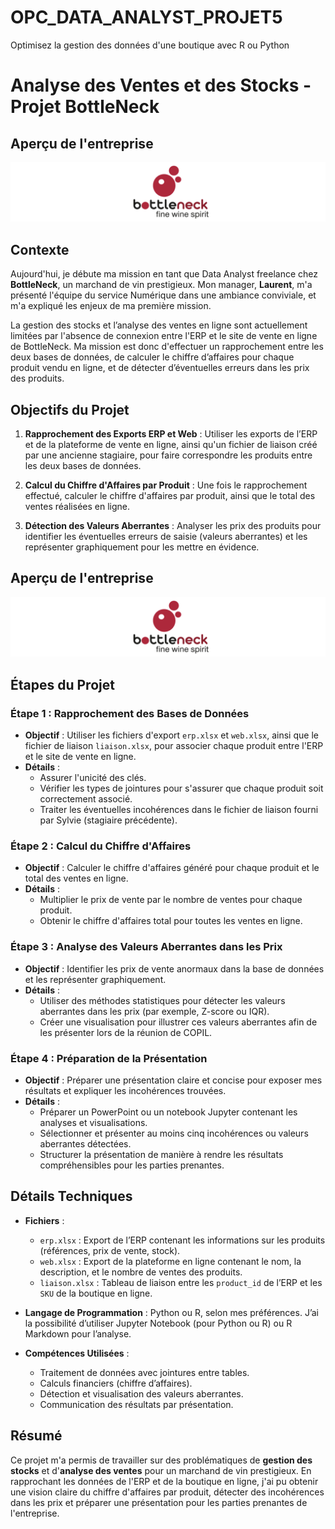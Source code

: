 # OPC_DATA_ANALYST_PROJET5
Optimisez la gestion des données d'une boutique avec R ou Python

# Analyse des Ventes et des Stocks - Projet BottleNeck

## Aperçu de l'entreprise

![Aperçu du site web](images/DA_projet5.PNG)

## Contexte

Aujourd'hui, je débute ma mission en tant que Data Analyst freelance chez **BottleNeck**, un marchand de vin prestigieux. Mon manager, **Laurent**, m'a présenté l'équipe du service Numérique dans une ambiance conviviale, et m'a expliqué les enjeux de ma première mission.

La gestion des stocks et l’analyse des ventes en ligne sont actuellement limitées par l'absence de connexion entre l'ERP et le site de vente en ligne de BottleNeck. Ma mission est donc d'effectuer un rapprochement entre les deux bases de données, de calculer le chiffre d’affaires pour chaque produit vendu en ligne, et de détecter d’éventuelles erreurs dans les prix des produits.

## Objectifs du Projet

1. **Rapprochement des Exports ERP et Web** : Utiliser les exports de l’ERP et de la plateforme de vente en ligne, ainsi qu'un fichier de liaison créé par une ancienne stagiaire, pour faire correspondre les produits entre les deux bases de données.
   
2. **Calcul du Chiffre d'Affaires par Produit** : Une fois le rapprochement effectué, calculer le chiffre d'affaires par produit, ainsi que le total des ventes réalisées en ligne.

3. **Détection des Valeurs Aberrantes** : Analyser les prix des produits pour identifier les éventuelles erreurs de saisie (valeurs aberrantes) et les représenter graphiquement pour les mettre en évidence.

## Aperçu de l'entreprise

![Aperçu du site web](images/DA_projet5.PNG)

## Étapes du Projet

### Étape 1 : Rapprochement des Bases de Données

- **Objectif** : Utiliser les fichiers d'export `erp.xlsx` et `web.xlsx`, ainsi que le fichier de liaison `liaison.xlsx`, pour associer chaque produit entre l'ERP et le site de vente en ligne.
- **Détails** :
  - Assurer l'unicité des clés.
  - Vérifier les types de jointures pour s'assurer que chaque produit soit correctement associé.
  - Traiter les éventuelles incohérences dans le fichier de liaison fourni par Sylvie (stagiaire précédente).
  
### Étape 2 : Calcul du Chiffre d'Affaires

- **Objectif** : Calculer le chiffre d'affaires généré pour chaque produit et le total des ventes en ligne.
- **Détails** :
  - Multiplier le prix de vente par le nombre de ventes pour chaque produit.
  - Obtenir le chiffre d'affaires total pour toutes les ventes en ligne.

### Étape 3 : Analyse des Valeurs Aberrantes dans les Prix

- **Objectif** : Identifier les prix de vente anormaux dans la base de données et les représenter graphiquement.
- **Détails** :
  - Utiliser des méthodes statistiques pour détecter les valeurs aberrantes dans les prix (par exemple, Z-score ou IQR).
  - Créer une visualisation pour illustrer ces valeurs aberrantes afin de les présenter lors de la réunion de COPIL.

### Étape 4 : Préparation de la Présentation

- **Objectif** : Préparer une présentation claire et concise pour exposer mes résultats et expliquer les incohérences trouvées.
- **Détails** :
  - Préparer un PowerPoint ou un notebook Jupyter contenant les analyses et visualisations.
  - Sélectionner et présenter au moins cinq incohérences ou valeurs aberrantes détectées.
  - Structurer la présentation de manière à rendre les résultats compréhensibles pour les parties prenantes.

## Détails Techniques

- **Fichiers** :
  - `erp.xlsx` : Export de l’ERP contenant les informations sur les produits (références, prix de vente, stock).
  - `web.xlsx` : Export de la plateforme en ligne contenant le nom, la description, et le nombre de ventes des produits.
  - `liaison.xlsx` : Tableau de liaison entre les `product_id` de l’ERP et les `SKU` de la boutique en ligne.

- **Langage de Programmation** : Python ou R, selon mes préférences. J’ai la possibilité d’utiliser Jupyter Notebook (pour Python ou R) ou R Markdown pour l’analyse.

- **Compétences Utilisées** :
  - Traitement de données avec jointures entre tables.
  - Calculs financiers (chiffre d’affaires).
  - Détection et visualisation des valeurs aberrantes.
  - Communication des résultats par présentation.

## Résumé

Ce projet m'a permis de travailler sur des problématiques de **gestion des stocks** et d'**analyse des ventes** pour un marchand de vin prestigieux. En rapprochant les données de l'ERP et de la boutique en ligne, j'ai pu obtenir une vision claire du chiffre d'affaires par produit, détecter des incohérences dans les prix et préparer une présentation pour les parties prenantes de l'entreprise.
